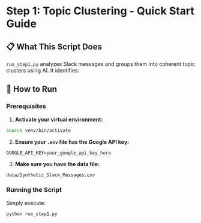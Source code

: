 # Step 1: Topic Clustering - Quick Start Guide

## 📋 What This Script Does

`run_step1.py` analyzes Slack messages and groups them into coherent topic clusters using AI. It identifies:

## 🚀 How to Run

### Prerequisites

1. **Activate your virtual environment:**
```bash
source venv/bin/activate
```

2. **Ensure your `.env` file has the Google API key:**
```
GOOGLE_API_KEY=your_google_api_key_here
```

3. **Make sure you have the data file:**
```
data/Synthetic_Slack_Messages.csv
```

### Running the Script

Simply execute:
```bash
python run_step1.py
```
